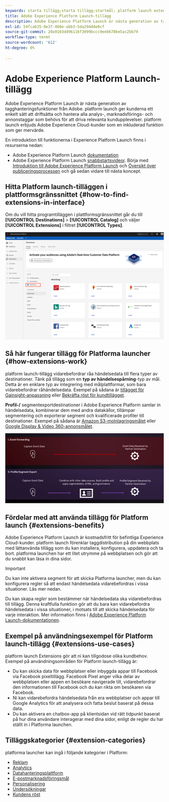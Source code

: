 ```yaml
---
keywords: starta tillägg;starta tillägg;startmål; platform launch extensions;platform launch extension;platform launch destination
title: Adobe Experience Platform Launch-tillägg
description: Adobe Experience Platform Launch är nästa generation av tagghanteringsfunktioner från Adobe. platform launch ger kunderna ett enkelt sätt att driftsätta och hantera alla analys-, marknadsförings- och annonstaggar som behövs för att driva relevanta kundupplevelser.
exl-id: 54fca635-0e37-460e-abb3-5da294d4e0cf
source-git-commit: 20a9103dd96116f3099bccc9eeb678be5ac2bb79
workflow-type: tm+mt
source-wordcount: '612'
ht-degree: 0%

---
```


# Adobe Experience Platform Launch-tillägg

Adobe Experience Platform Launch är nästa generation av tagghanteringsfunktioner från Adobe. platform launch ger kunderna ett enkelt sätt att driftsätta och hantera alla analys-, marknadsförings- och annonstaggar som behövs för att driva relevanta kundupplevelser. platform launch erbjuds Adobe Experience Cloud-kunder som en inkluderad funktion som ger mervärde.

En introduktion till funktionerna i Experience Platform Launch finns i resurserna nedan:

- Adobe Experience Platform Launch [dokumentation](https://experienceleague.adobe.com/docs/launch/using/home.html)
- Adobe Experience Platform Launch [snabbstartsvideor](https://experienceleague.adobe.com/docs/launch/using/intro/get-started/videos.html?). Börja med [Introduktion till Adobe Experience Platform Launch](https://www.youtube.com/embed/rwqqkG1SERU) och [Översikt över publiceringsprocessen](https://helpx.adobe.com/analytics/how-to/adobe-launch-publishing-process.html) och gå sedan vidare till nästa koncept.

## Hitta Platform launch-tilläggen i plattformsgränssnittet {#how-to-find-extensions-in-interface}

Om du vill hitta programtilläggen i plattformsgränssnittet går du till **[!UICONTROL Destinations]** > **[!UICONTROL Catalog]** och väljer **[!UICONTROL Extensions]** i filtret **[!UICONTROL Types]**.

![Filtret Tillägg i gränssnittet](../../assets/catalog/launch-extensions/filter.png)

## Så här fungerar tillägg för Platforma launcher {#how-extensions-work}

platform launch-tillägg vidarebefordrar råa händelsedata till flera typer av destinationer. Tänk på tillägg som en **typ av händelsespårning**-typ av mål. Detta är en enklare typ av integrering med målplattformar, som bara vidarebefordrar råhändelsedata. Exempel på sådana är [tillägget för Gainsight-anpassning](../personalization/gainsight.md) eller [Bekräfta röst för kundtillägget](../voice/confirmit-digital-feedback.md).

**Profil-/** segmentexportdestinationer i Adobe Experience Platform samlar in händelsedata, kombinerar dem med andra datakällor, tillämpar segmentering och exporterar segment och kvalificerade profiler till destinationer. Exempel på sådana är [Amazon S3-molnlagringsmålet](../cloud-storage/amazon-s3.md) eller [Google Display &amp; Video 360-annonsmålet](../advertising/google-dv360.md).

![Experience Platform Launch-tillägg jämfört med andra destinationer](../../assets/common/launch-and-other-destinations.png)

## Fördelar med att använda tillägg för Platform launch {#extensions-benefits}

Adobe Experience Platform Launch är kostnadsfritt för befintliga Experience Cloud-kunder. platform launch förenklar taggdistribution på din webbplats med lättanvända tillägg som du kan installera, konfigurera, uppdatera och ta bort. platforma launchen har ett litet utrymme på webbplatsen och gör att du snabbt kan läsa in dina sidor.

>[!IMPORTANT]
>
>Du kan inte aktivera segment för att skicka Platforma launcher, men du kan konfigurera regler så att endast händelsedata vidarebefordras i vissa situationer. Läs mer nedan.

Du kan skapa *regler* som bestämmer när händelsedata ska vidarebefordras till tillägg. Denna kraftfulla funktion gör att du bara kan vidarebefordra händelsedata i vissa situationer, i motsats till att skicka händelsedata för varje interaktion. Mer information finns i [Adobe Experience Platform Launch-dokumentationen](https://experienceleague.adobe.com/docs/launch/using/reference/manage-resources/rules.html).

## Exempel på användningsexempel för Platform launch-tillägg {#extensions-use-cases}

platform launch Extensions gör att ni kan tillgodose olika kundbehov. Exempel på användningsområden för Platform launch-tillägg är:

- Du kan skicka data för webbplatser eller inbyggda appar till Facebook via Facebook pixeltillägg. Facebook Pixel anger vilka delar av webbplatsen eller appen en besökare navigerade till, vidarebefordrar den informationen till Facebook och du kan rikta om besökaren via Facebook.
- Ni kan vidarebefordra händelsedata från era webbplatser och appar till Google Analytics för att analysera och fatta beslut baserat på dessa data.
- Du kan aktivera en chatbox-app på klientsidan vid rätt tidpunkt baserat på hur dina användare interagerar med dina sidor, enligt de regler du har ställt in i Platforma launchen.

## Tilläggskategorier {#extension-categories}

platforma launcher kan ingå i följande kategorier i Platform:

- [Reklam](../advertising/overview.md)
- [Analytics ](../analytics/overview.md)
- [Datahanteringsplattform](../data-management/overview.md)
- [E-postmarknadsföringsmål](../email-marketing/overview.md)
- [Personalisering](../personalization/overview.md)
- [Undersökningar](../survey/overview.md)
- [Kundens röst](../voice/overview.md)
